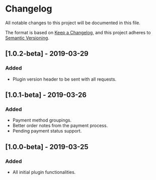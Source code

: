 # Changelog
All notable changes to this project will be documented in this file.

The format is based on [Keep a Changelog](https://keepachangelog.com/en/1.0.0/),
and this project adheres to [Semantic Versioning](https://semver.org/spec/v2.0.0.html).

## [1.0.2-beta] - 2019-03-29

### Added
- Plugin version header to be sent with all requests.

## [1.0.1-beta] - 2019-03-26

### Added
- Payment method groupings.
- Better order notes from the payment process.
- Pending payment status support.

## [1.0.0-beta] - 2019-03-25

### Added
- All initial plugin functionalities.
